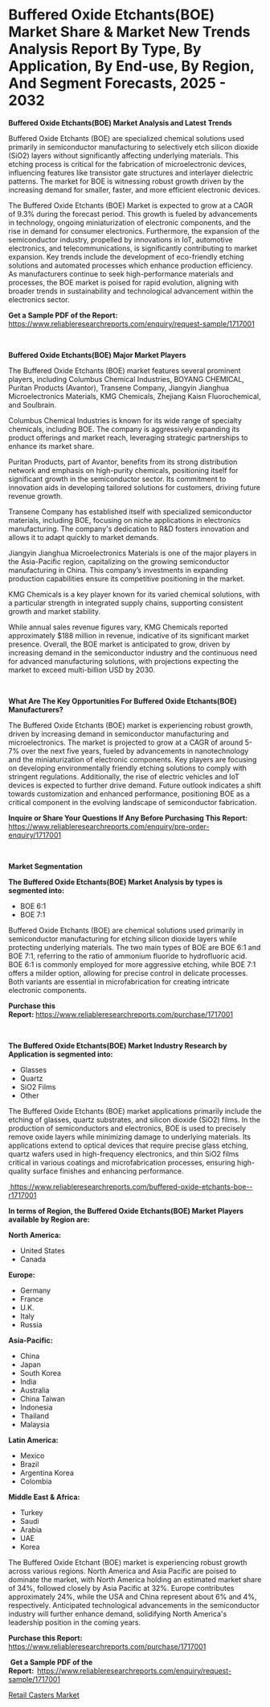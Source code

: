 <p><h1>Buffered Oxide Etchants(BOE) Market Share & Market New Trends Analysis Report By Type, By Application, By End-use, By Region, And Segment Forecasts, 2025 - 2032</h1></p><p><strong>Buffered Oxide Etchants(BOE) Market Analysis and Latest Trends</strong></p>
<p><p>Buffered Oxide Etchants (BOE) are specialized chemical solutions used primarily in semiconductor manufacturing to selectively etch silicon dioxide (SiO2) layers without significantly affecting underlying materials. This etching process is critical for the fabrication of microelectronic devices, influencing features like transistor gate structures and interlayer dielectric patterns. The market for BOE is witnessing robust growth driven by the increasing demand for smaller, faster, and more efficient electronic devices.</p><p>The Buffered Oxide Etchants (BOE) Market is expected to grow at a CAGR of 9.3% during the forecast period. This growth is fueled by advancements in technology, ongoing miniaturization of electronic components, and the rise in demand for consumer electronics. Furthermore, the expansion of the semiconductor industry, propelled by innovations in IoT, automotive electronics, and telecommunications, is significantly contributing to market expansion. Key trends include the development of eco-friendly etching solutions and automated processes which enhance production efficiency. As manufacturers continue to seek high-performance materials and processes, the BOE market is poised for rapid evolution, aligning with broader trends in sustainability and technological advancement within the electronics sector.</p></p>
<p><strong>Get a Sample PDF of the Report:&nbsp;</strong> <a href="https://www.reliableresearchreports.com/enquiry/request-sample/1717001?utm_campaign=3576&utm_medium=2&utm_source=Github&utm_content=ia&utm_term=25032025&utm_id=buffered-oxide-etchantsboe">https://www.reliableresearchreports.com/enquiry/request-sample/1717001</a></p>
<p>&nbsp;</p>
<p><strong>Buffered Oxide Etchants(BOE) Major Market Players</strong></p>
<p><p>The Buffered Oxide Etchants (BOE) market features several prominent players, including Columbus Chemical Industries, BOYANG CHEMICAL, Puritan Products (Avantor), Transene Company, Jiangyin Jianghua Microelectronics Materials, KMG Chemicals, Zhejiang Kaisn Fluorochemical, and Soulbrain. </p><p>Columbus Chemical Industries is known for its wide range of specialty chemicals, including BOE. The company is aggressively expanding its product offerings and market reach, leveraging strategic partnerships to enhance its market share. </p><p>Puritan Products, part of Avantor, benefits from its strong distribution network and emphasis on high-purity chemicals, positioning itself for significant growth in the semiconductor sector. Its commitment to innovation aids in developing tailored solutions for customers, driving future revenue growth.</p><p>Transene Company has established itself with specialized semiconductor materials, including BOE, focusing on niche applications in electronics manufacturing. The company's dedication to R&D fosters innovation and allows it to adapt quickly to market demands.</p><p>Jiangyin Jianghua Microelectronics Materials is one of the major players in the Asia-Pacific region, capitalizing on the growing semiconductor manufacturing in China. This company’s investments in expanding production capabilities ensure its competitive positioning in the market.</p><p>KMG Chemicals is a key player known for its varied chemical solutions, with a particular strength in integrated supply chains, supporting consistent growth and market stability.</p><p>While annual sales revenue figures vary, KMG Chemicals reported approximately $188 million in revenue, indicative of its significant market presence. Overall, the BOE market is anticipated to grow, driven by increasing demand in the semiconductor industry and the continuous need for advanced manufacturing solutions, with projections expecting the market to exceed multi-billion USD by 2030.</p></p>
<p>&nbsp;</p>
<p><strong>What Are The Key Opportunities For Buffered Oxide Etchants(BOE) Manufacturers?</strong></p>
<p><p>The Buffered Oxide Etchants (BOE) market is experiencing robust growth, driven by increasing demand in semiconductor manufacturing and microelectronics. The market is projected to grow at a CAGR of around 5-7% over the next five years, fueled by advancements in nanotechnology and the miniaturization of electronic components. Key players are focusing on developing environmentally friendly etching solutions to comply with stringent regulations. Additionally, the rise of electric vehicles and IoT devices is expected to further drive demand. Future outlook indicates a shift towards customization and enhanced performance, positioning BOE as a critical component in the evolving landscape of semiconductor fabrication.</p></p>
<p><strong>Inquire or Share Your Questions If Any Before Purchasing This Report:</strong> <a href="https://www.reliableresearchreports.com/enquiry/pre-order-enquiry/1717001?utm_campaign=3576&utm_medium=2&utm_source=Github&utm_content=ia&utm_term=25032025&utm_id=buffered-oxide-etchantsboe">https://www.reliableresearchreports.com/enquiry/pre-order-enquiry/1717001</a></p>
<p>&nbsp;</p>
<p><strong>Market Segmentation</strong></p>
<p><strong>The Buffered Oxide Etchants(BOE) Market Analysis by types is segmented into:</strong></p>
<p><ul><li>BOE 6:1</li><li>BOE 7:1</li></ul></p>
<p><p>Buffered Oxide Etchants (BOE) are chemical solutions used primarily in semiconductor manufacturing for etching silicon dioxide layers while protecting underlying materials. The two main types of BOE are BOE 6:1 and BOE 7:1, referring to the ratio of ammonium fluoride to hydrofluoric acid. BOE 6:1 is commonly employed for more aggressive etching, while BOE 7:1 offers a milder option, allowing for precise control in delicate processes. Both variants are essential in microfabrication for creating intricate electronic components.</p></p>
<p><strong>Purchase this Report:&nbsp;</strong><a href="https://www.reliableresearchreports.com/purchase/1717001?utm_campaign=3576&utm_medium=2&utm_source=Github&utm_content=ia&utm_term=25032025&utm_id=buffered-oxide-etchantsboe">https://www.reliableresearchreports.com/purchase/1717001</a></p>
<p>&nbsp;</p>
<p><strong>The Buffered Oxide Etchants(BOE) Market Industry Research by Application is segmented into:</strong></p>
<p><ul><li>Glasses</li><li>Quartz</li><li>SiO2 Films</li><li>Other</li></ul></p>
<p><p>The Buffered Oxide Etchants (BOE) market applications primarily include the etching of glasses, quartz substrates, and silicon dioxide (SiO2) films. In the production of semiconductors and electronics, BOE is used to precisely remove oxide layers while minimizing damage to underlying materials. Its applications extend to optical devices that require precise glass etching, quartz wafers used in high-frequency electronics, and thin SiO2 films critical in various coatings and microfabrication processes, ensuring high-quality surface finishes and enhancing performance.</p></p>
<p><a href="https://www.reliableresearchreports.com/buffered-oxide-etchants-boe--r1717001?utm_campaign=3576&utm_medium=2&utm_source=Github&utm_content=ia&utm_term=25032025&utm_id=buffered-oxide-etchantsboe">&nbsp;https://www.reliableresearchreports.com/buffered-oxide-etchants-boe--r1717001</a></p>
<p><strong>In terms of Region, the Buffered Oxide Etchants(BOE) Market Players available by Region are:</strong></p>
<p>
    <p> <strong> North America: </strong>
        <ul>
            <li>United States</li>
            <li>Canada</li>
        </ul>
        </p> 
    <p> <strong> Europe: </strong>
        <ul>
            <li>Germany</li>
            <li>France</li>
            <li>U.K.</li>
            <li>Italy</li>
            <li>Russia</li>
        </ul>
        </p> 
    <p> <strong> Asia-Pacific: </strong>
        <ul>
            <li>China</li>
            <li>Japan</li>
            <li>South Korea</li>
            <li>India</li>
            <li>Australia</li>
            <li>China Taiwan</li>
            <li>Indonesia</li>
            <li>Thailand</li>
            <li>Malaysia</li>
        </ul>
        </p> 
    <p> <strong> Latin America: </strong>
        <ul>
            <li>Mexico</li>
            <li>Brazil</li>
            <li>Argentina Korea</li>
            <li>Colombia</li>
        </ul>
        </p> 
    <p> <strong> Middle East & Africa: </strong>
        <ul>
            <li>Turkey</li>
            <li>Saudi</li>
            <li>Arabia</li>
            <li>UAE</li>
            <li>Korea</li>
        </ul>
    </p>
    </p>
<p><p>The Buffered Oxide Etchant (BOE) market is experiencing robust growth across various regions. North America and Asia Pacific are poised to dominate the market, with North America holding an estimated market share of 34%, followed closely by Asia Pacific at 32%. Europe contributes approximately 24%, while the USA and China represent about 6% and 4%, respectively. Anticipated technological advancements in the semiconductor industry will further enhance demand, solidifying North America's leadership position in the coming years.</p></p>
<p><strong>Purchase this Report: </strong><a href="https://www.reliableresearchreports.com/purchase/1717001?utm_campaign=3576&utm_medium=2&utm_source=Github&utm_content=ia&utm_term=25032025&utm_id=buffered-oxide-etchantsboe">https://www.reliableresearchreports.com/purchase/1717001</a></p>
<p>&nbsp;<strong>Get a Sample PDF of the Report:&nbsp;&nbsp;</strong><a href="https://www.reliableresearchreports.com/enquiry/request-sample/1717001?utm_campaign=3576&utm_medium=2&utm_source=Github&utm_content=ia&utm_term=25032025&utm_id=buffered-oxide-etchantsboe">https://www.reliableresearchreports.com/enquiry/request-sample/1717001</a></p>
<p><strong></strong></p>
<p><p><a href="https://github.com/rreynagjysma65/Market-Research-Report-List-1/blob/main/retail-casters-market.md?utm_campaign=3576&utm_medium=2&utm_source=Github&utm_content=ia&utm_term=25032025&utm_id=buffered-oxide-etchantsboe">Retail Casters Market</a></p></p>